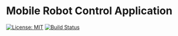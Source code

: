 # Mobile Robot Control Application  
[![License: MIT](https://img.shields.io/badge/License-MIT-yellow.svg)](https://opensource.org/licenses/MIT)
[![Build Status](https://travis-ci.org/oliverhruby/robot-ionic.svg?branch=master)](https://travis-ci.org/oliverhruby/robot-ionic)

